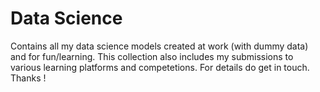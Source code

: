 # Data Science
Contains all my data science models created at work (with dummy data) and for fun/learning. This collection also includes my submissions to various learning platforms and competetions. For details do get in touch. Thanks !

